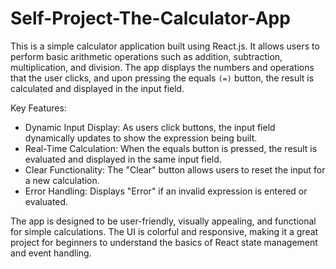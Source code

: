 # Self-Project-The-Calculator-App

This is a simple calculator application built using React.js. It allows users to perform basic arithmetic operations such as addition, subtraction, multiplication, and division. The app displays the numbers and operations that the user clicks, and upon pressing the equals `(=)` button, the result is calculated and displayed in the input field.

Key Features:

- Dynamic Input Display: As users click buttons, the input field dynamically updates to show the expression being built.
- Real-Time Calculation: When the equals button is pressed, the result is evaluated and displayed in the same input field.
- Clear Functionality: The "Clear" button allows users to reset the input for a new calculation.
- Error Handling: Displays "Error" if an invalid expression is entered or evaluated.

The app is designed to be user-friendly, visually appealing, and functional for simple calculations. The UI is colorful and responsive, making it a great project for beginners to understand the basics of React state management and event handling.
